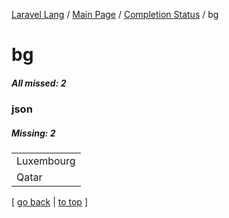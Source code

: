 [Laravel Lang](https://github.com/Laravel-Lang/lang) / [Main Page](../index.md) / [Completion Status](../status.md) / bg

# bg

##### All missed: 2


### json

##### Missing: 2

<table >
<tr><td align="left" >
Luxembourg
</td>
</tr>
<tr><td align="left" >
Qatar
</td>
</tr>

</table>


[ [go back](../status.md) | [to top](#) ]

